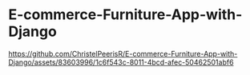 # E-commerce-Furniture-App-with-Django

https://github.com/ChristelPeerisR/E-commerce-Furniture-App-with-Django/assets/83603996/1c6f543c-8011-4bcd-afec-50462501abf6

